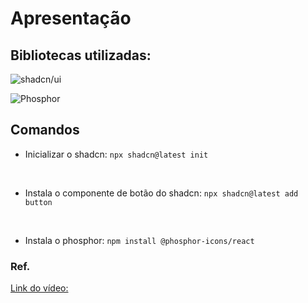 # Apresentação

## Bibliotecas utilizadas:

![shadcn/ui](https://img.shields.io/badge/shadcn/ui-Componentes%20React-blueviolet?style=flat-square&logo=shadcn/ui)


![Phosphor](https://img.shields.io/badge/Phosphor-Biblioteca%20de%20Icones-blue?style=flat-square&logo=phosphoricons)

## Comandos

* Inicializar o shadcn: `npx shadcn@latest init`
<br>

* Instala o componente de botão do shadcn: `npx shadcn@latest add button`
<br>

* Instala o phosphor: `npm install @phosphor-icons/react`

### Ref.
[Link do vídeo:](https://www.youtube.com/watch?v=5tpX4iTdg5A)